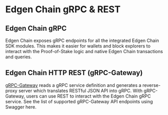 # Edgen Chain gRPC & REST

## Edgen Chain gRPC

Edgen Chain exposes gRPC endpoints for all the integrated Edgen Chain SDK modules. This makes it easier for wallets and block explorers to interact with the Proof-of-Stake logic and native Edgen Chain transactions and queries.

## Edgen Chain HTTP REST (gRPC-Gateway)

[gRPC-Gateway](https://grpc-ecosystem.github.io/grpc-gateway/) reads a gRPC service definition and generates a reverse-proxy server which translates RESTful JSON API into gRPC. With gRPC-Gateway, users can use REST to interact with the Edgen Chain gRPC service. See the list of supported gRPC-Gateway API endpoints using Swagger here.